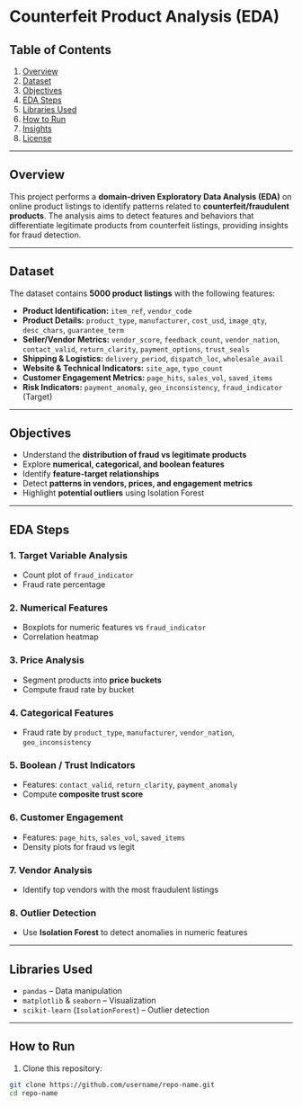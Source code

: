 # Counterfeit Product Analysis (EDA)

## Table of Contents
1. [Overview](#overview)
2. [Dataset](#dataset)
3. [Objectives](#objectives)
4. [EDA Steps](#eda-steps)
5. [Libraries Used](#libraries-used)
6. [How to Run](#how-to-run)
7. [Insights](#insights)
8. [License](#license)

---

## Overview
This project performs a **domain-driven Exploratory Data Analysis (EDA)** on online product listings to identify patterns related to **counterfeit/fraudulent products**. The analysis aims to detect features and behaviors that differentiate legitimate products from counterfeit listings, providing insights for fraud detection.

---

## Dataset
The dataset contains **5000 product listings** with the following features:

- **Product Identification:** `item_ref`, `vendor_code`
- **Product Details:** `product_type`, `manufacturer`, `cost_usd`, `image_qty`, `desc_chars`, `guarantee_term`
- **Seller/Vendor Metrics:** `vendor_score`, `feedback_count`, `vendor_nation`, `contact_valid`, `return_clarity`, `payment_options`, `trust_seals`
- **Shipping & Logistics:** `delivery_period`, `dispatch_loc`, `wholesale_avail`
- **Website & Technical Indicators:** `site_age`, `typo_count`
- **Customer Engagement Metrics:** `page_hits`, `sales_vol`, `saved_items`
- **Risk Indicators:** `payment_anomaly`, `geo_inconsistency`, `fraud_indicator` (Target)

---

## Objectives
- Understand the **distribution of fraud vs legitimate products**  
- Explore **numerical, categorical, and boolean features**  
- Identify **feature-target relationships**  
- Detect **patterns in vendors, prices, and engagement metrics**  
- Highlight **potential outliers** using Isolation Forest  

---

## EDA Steps

### 1. Target Variable Analysis
- Count plot of `fraud_indicator`  
- Fraud rate percentage  

### 2. Numerical Features
- Boxplots for numeric features vs `fraud_indicator`  
- Correlation heatmap  

### 3. Price Analysis
- Segment products into **price buckets**  
- Compute fraud rate by bucket  

### 4. Categorical Features
- Fraud rate by `product_type`, `manufacturer`, `vendor_nation`, `geo_inconsistency`  

### 5. Boolean / Trust Indicators
- Features: `contact_valid`, `return_clarity`, `payment_anomaly`  
- Compute **composite trust score**  

### 6. Customer Engagement
- Features: `page_hits`, `sales_vol`, `saved_items`  
- Density plots for fraud vs legit  

### 7. Vendor Analysis
- Identify top vendors with the most fraudulent listings  

### 8. Outlier Detection
- Use **Isolation Forest** to detect anomalies in numeric features  

---

## Libraries Used
- `pandas` – Data manipulation  
- `matplotlib` & `seaborn` – Visualization  
- `scikit-learn` (`IsolationForest`) – Outlier detection  

---

## How to Run
1. Clone this repository:
```bash
git clone https://github.com/username/repo-name.git
cd repo-name
